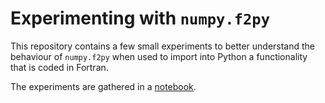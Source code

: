 # Experimenting with `numpy.f2py`

This repository contains a few small experiments to better understand 
the behaviour of `numpy.f2py` when used to import into Python a 
functionality that is coded in Fortran.

The experiments are gathered in a [notebook](demo_f2py.ipynb).
